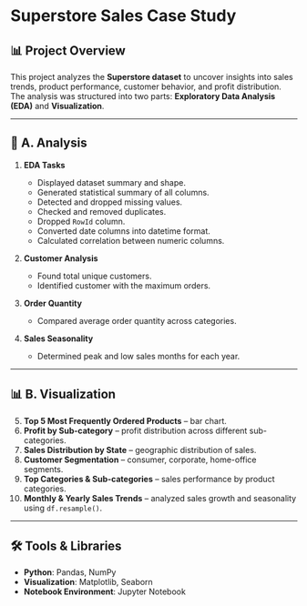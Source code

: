 # Superstore Sales Case Study

## 📊 Project Overview
This project analyzes the **Superstore dataset** to uncover insights into sales trends, product performance, customer behavior, and profit distribution.  
The analysis was structured into two parts: **Exploratory Data Analysis (EDA)** and **Visualization**.

---

## 🧾 A. Analysis

1. **EDA Tasks**
   - Displayed dataset summary and shape.
   - Generated statistical summary of all columns.
   - Detected and dropped missing values.
   - Checked and removed duplicates.
   - Dropped `RowId` column.
   - Converted date columns into datetime format.
   - Calculated correlation between numeric columns.

2. **Customer Analysis**
   - Found total unique customers.
   - Identified customer with the maximum orders.

3. **Order Quantity**
   - Compared average order quantity across categories.

4. **Sales Seasonality**
   - Determined peak and low sales months for each year.

---

## 📊 B. Visualization

5. **Top 5 Most Frequently Ordered Products** – bar chart.  
6. **Profit by Sub-category** – profit distribution across different sub-categories.  
7. **Sales Distribution by State** – geographic distribution of sales.  
8. **Customer Segmentation** – consumer, corporate, home-office segments.  
9. **Top Categories & Sub-categories** – sales performance by product categories.  
10. **Monthly & Yearly Sales Trends** – analyzed sales growth and seasonality using `df.resample()`.

---

## 🛠 Tools & Libraries
- **Python**: Pandas, NumPy  
- **Visualization**: Matplotlib, Seaborn  
- **Notebook Environment**: Jupyter Notebook  

